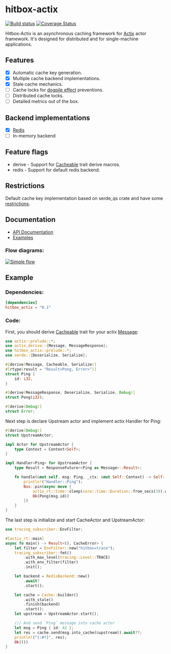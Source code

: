 # hitbox-actix

[![Build status](https://github.com/hit-box/hitbox/actions/workflows/CI.yml/badge.svg)](https://github.com/hit-box/hitbox/actions?query=workflow)
[![Coverage Status](https://codecov.io/gh/hit-box/hitbox/branch/master/graph/badge.svg?token=tgAm8OBLkY)](https://codecov.io/gh/hit-box/hitbox)

 Hitbox-Actix is an asynchronous caching framework for [Actix] actor framework.
 It's designed for distributed and for single-machine applications.

 ## Features
 - [x] Automatic cache key generation.
 - [x] Multiple cache backend implementations.
 - [x] Stale cache mechanics.
 - [ ] Cache locks for [dogpile effect] preventions.
 - [ ] Distributed cache locks.
 - [ ] Detailed metrics out of the box.

## Backend implementations
- [x] [Redis](https://github.com/hit-box/hitbox/tree/master/hitbox-redis)
- [ ] In-memory backend

 ## Feature flags
 * derive - Support for [Cacheable] trait derive macros.
 * redis - Support for default redis backend.

 ## Restrictions
 Default cache key implementation based on serde_qs crate
 and have some [restrictions](https://docs.rs/serde_qs/latest/serde_qs/#supported-types).

## Documentation
* [API Documentation](https://docs.rs/hitbox-actix/)
* [Examples](https://github.com/hit-box/hitbox/tree/master/examples/examples)

### Flow diagrams:

[![Simple flow](http://www.plantuml.com/plantuml/proxy?src=https://raw.githubusercontent.com/hit-box/hitbox/master/documentation/simple_flow.puml)](http://www.plantuml.com/plantuml/proxy?src=https://raw.githubusercontent.com/hit-box/hitbox/master/documentation/simple_flow.puml)

## Example

### Dependencies:

```toml
[dependencies]
hitbox_actix = "0.1"
```

### Code:

First, you should derive [Cacheable] trait for your actix [Message]:

```rust
use actix::prelude::*;
use actix_derive::{Message, MessageResponse};
use hitbox_actix::prelude::*;
use serde::{Deserialize, Serialize};

#[derive(Message, Cacheable, Serialize)]
#[rtype(result = "Result<Pong, Error>")]
struct Ping {
    id: i32,
}

#[derive(MessageResponse, Deserialize, Serialize, Debug)]
struct Pong(i32);

#[derive(Debug)]
struct Error;
```

Next step is declare Upstream actor and implement actix Handler for Ping:

```rust
#[derive(Debug)]
struct UpstreamActor;

impl Actor for UpstreamActor {
    type Context = Context<Self>;
}

impl Handler<Ping> for UpstreamActor {
    type Result = ResponseFuture<<Ping as Message>::Result>;

    fn handle(&mut self, msg: Ping, _ctx: &mut Self::Context) -> Self::Result {
        println!("Handler::Ping");
        Box::pin(async move {
            actix_rt::time::sleep(core::time::Duration::from_secs(3)).await;
            Ok(Pong(msg.id))
        })
    }
}
```
The last step is initialize and start CacheActor and UpstreamActor:

```rust
use tracing_subscriber::EnvFilter;

#[actix_rt::main]
async fn main() -> Result<(), CacheError> {
    let filter = EnvFilter::new("hitbox=trace");
    tracing_subscriber::fmt()
        .with_max_level(tracing::Level::TRACE)
        .with_env_filter(filter)
        .init();

    let backend = RedisBackend::new()
        .await?
        .start();

    let cache = Cache::builder()
        .with_stale()
        .finish(backend)
        .start();
    let upstream = UpstreamActor.start();

    /// And send `Ping` message into cache actor
    let msg = Ping { id: 42 };
    let res = cache.send(msg.into_cache(&upstream)).await??;
    println!("{:#?}", res);
    Ok(())
}
```

[Cacheable]: https://docs.rs/hitbox/latest/hitbox/cache/trait.Cacheable.html
[CacheableResponse]: https://docs.rs/hitbox/latest/hitbox/response/trait.CacheableResponse.html
[Backend]: https://docs.rs/hitbox-backend/latest/hitbox_backend/trait.Backend.html
[RedisBackend]: https://docs.rs/hitbox-redis/latest/hitbox_redis/struct.RedisBackend.html
[dogpile effect]: https://www.sobstel.org/blog/preventing-dogpile-effect/
[Message]: https://docs.rs/actix/latest/actix/trait.Message.html

[Actix]: https://github.com/actix/actix/
